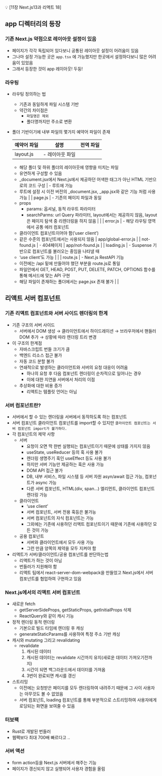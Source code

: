 <aside>
💡 [11장 Next.js13과 리액트 18]

## app 디렉터리의 등장

### 기존 Next.js 약점으로 레이아웃 설정이 있음

- 페이지가 각각 독립되어 있다보니 공통된 레이아웃 설정이 어려움이 있음
- 그나마 설정 가능한 곳은 `app.tsx` 에 가능했지만 한곳에서 설정하다보니 많은 어려움이 있었음
- 그래서 등장한 것이 app 레이아웃! 두둥!

### 라우팅

- 라우팅 정의하는 법
    - 기존과 동일하게 파일 시스템 기반
    - 약간의 차이점은
        - `파일명은 제외`
        - 폴더명까지만 주소로 변환
- 폴더 기반이기에 내부 파일의 몇가지 예약어 파일이 존재


    | 예약어 파일 | 설명 | 전역 파일 |
    | --- | --- | --- |
    | layout.js | - 레이아웃 파일
    - 해당 폴더 및 하위 폴더의 레이아웃에 영향을 미치는 파일
    - 유연하게 구성할 수 있음
    - _document.jsx에서 Next.js에서 제공하던 어색한 태그가 아닌 HTML 기반으로의 코드 구성 | - 루트에 가능
    - 루트에 설정 시 이전 버전의 _document.jsx, _app.jsx와 같은 기능 처럼 사용 가능 |
    | page.js | - 기존의 페이지 파일과 동일
    - props
      - params: 옵셔널, 동적 라우트 파라미터
      - searchParms: url Query 파라미터, layout에서는 제공하지 않음, layout은 페이지 탐색 중 리렌더링을 하지 않음  |  |
    | error.js | - 해당 라우팅 영역에서 공통 에러 컴포넌트
    - 클라이언트 컴포넌트이어야 함(’user client’)
    - 같은 수준의 컴포넌트에서는 사용되지 않음 | app/global-error.js |
    | not-found.js | - 404페이지 | app/not-found.js |
    | loading.js | - Suspense 기반으로 컴포넌트를 불러오는 중임을 나타낼 때
    - ‘use client’도 가능 |  |
    | route.js | - Next.js RestAPI 기능
    - 이전에는 /api 밑에 만들어야 했던 부분을 route.js로 통일
    - 파일안에서 GET, HEAD, POST, PUT, DELETE, PATCH, OPTIONS 함수를 통해 메서드에 맞는 API 구현
    - 해당 파일이 존재하는 폴더에서는 page.jsx 존재 불가  |  |

## 리액트 서버 컴포넌트

### 기존 리액트 컴포넌트와 서버 사이드 렌더링의 한계

- 기존 구조의 서버 사이드
    - 서버에서 DOM 생성 → 클라이언트에서 하이드레이션 → 브라우저에서 핸들러 DOM 추가 → 상황에 따라 렌더링 트리 변경
- 이 구조의 한계점
    - 자바스크립트 번들 크기가 큼
    - 백엔드 리소스 접근 불가
    - 자동 코드 분할 불가
    - 연쇄적으로 발생하는 클라이언트와 서버의 요청 대응이 어려움
        - 하나의 요청 후 다음 컴포넌트 렌더링이 순차적으로 일어나는 경우
        - 이에 대한 지연을 서버에서 처리의 이점
    - 추상화에 대한 비용 증가
        - 리액트는 템플릿 언어는 아님

### 서버 컴포넌트란?

- 서버에서 할 수 있는 렌더링을 서버에서 동작하도록 하는 컴포넌트
- 서버 컴포넌트 클라이언트 컴포넌트를 import할 수 있지만 `클라이언트 컴포넌트는 서버 컴포넌트 import가 불가하다.`
- 각 컴포넌트의 제약 사항
    - 서버
        - 요청이 오면 딱 한번 실행되는 컴포넌트이기 때문에 상태를 가지지 않음
        - useState, useReducer 등의 훅 사용 불가
        - 렌더링 생명주기 훅인 useEffect 등도 사용 불가
        - 하지만 서버 기능만 제공하는 훅은 사용 가능
        - DOM API 접근 불가
        - DB, 내부 서비스, 파일 시스템 등 서버 자원 asyn/await 접근 가능, 컴포넌트가 async 가능
        - 다른 서버 컴포넌트, HTML(div, span…) 엘리먼트, 클라이언트 컴포넌트 렌더링 가능
    - 클라이언트
        - ‘use client’
        - 서버 컴포넌트, 서버 전용 훅등은 불가능
        - 서버 컴포넌트의 자식 컴포넌트는 가능
        - 그외에는 기존에 사용하던 리액트 컴포넌트이기 때문에 기존에 사용하던 모든 것이 가능
    - 공용 컴포넌트
        - 서버와 클라이언트에서 모두 사용 가능
        - 그런 만큼 양쪽의 제약을 모두 지켜야 함
- 리액트가 서버/클라이언트/공용 컴포넌트를 판단하는법
    - 리액트가 하는 것이 아님
    - 번들러가 지원해야 함
    - 리액트 팀에서 react-server-dom-webpack을 만들었고 Next.js에서 서버 컴포넌트를 협업하여 구현하고 있음

### Next.js에서의 리액트 서버 컴포넌트

- 새로운 fetch
    - getServerSideProps, getStaticProps, getInitialProps 삭제
    - ReactQuery와 같이 캐시 기능
- 정적 렌더링 동적 렌더링
    - 기본으로 빌드 타임에 렌더링 후 캐싱
    - generateStaticParams를 사용하여 특정 주소 기반 캐싱
- 캐시와 mutating 그리고 revalidating
    - revalidate
        1. 캐시된 데이터
        2. 캐시된 데이터는 revalidate 시간까지 유지(새로운 데이터 가져오기전까지)
        3. 시간이 되면 백그라운드에서 데이터를 가져옴
        4. 3번이 완료되면 캐시를 갱신
- 스트리밍
    - 이전에는 요청받은 페이지를 모두 렌더링하여 내려주기 때문에 그 사이 사용자는 아무것도 볼 수 없었음
    - 서버 컴포넌트, loading 컴포넌트를 통해 부분적으로 스트리밍하여 사용자에게 로딩되는 화면을 보여줄 수 있음

### 터보팩

- Rust로 개발된 번들러
- 웹팩보다 최대 700배 빠르다고 ..

### 서버 액션

- form action등을 Next.js 서버에서 해주는 기능
- 페이지가 갱신되지 않고 실행되어 사용자 경험을 올림

</aside>